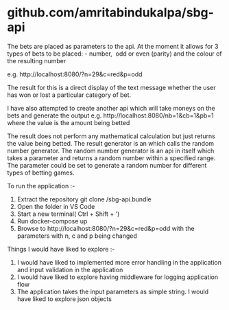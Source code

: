 # github.com/amritabindukalpa/sbg-api

The bets are placed as parameters to the api. At the moment it allows for 3 types of bets to be placed: - number,  odd or even (parity) and the colour of the resulting number

e.g. http://localhost:8080/?n=29&c=red&p=odd

The result for this is a direct display of the text message whether the user has won or lost a particular category of bet.

I have also attempted to create another api which will take moneys on the bets and generate the output
e.g. http://localhost:8080/nb=1&cb=1&pb=1 where the value is the amount being betted

The result does not perform any mathematical calculation but just returns the value being betted. 
The result generator is an which calls the random number generator. The random number generator is an api in itself which takes a parameter and returns a random number within a specified range. The parameter could be set to generate a random number for different types of betting games.

To run the application :-

1. Extract the repository git clone <bundle-file-directory>/sbg-api.bundle <directory-to-extract-to>
2. Open the folder <directory-to-extract-to> in VS Code
3. Start a new terminal( Ctrl + Shift + ')
4. Run docker-compose up
5. Browse to http://localhost:8080/?n=29&c=red&p=odd with the parameters with n, c and p being changed

Things I would have liked to explore :-

1. I would have liked to implemented more error handling in the application and input validation in the application
2. I would have liked to explore having middleware for logging application flow
3. The application takes the input parameters as simple string. I would have liked to explore json objects